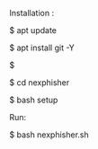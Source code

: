 

Installation :

$ apt update

$ apt install git -Y

$ 

$ cd nexphisher

$ bash setup

 Run: 

$ bash nexphisher.sh